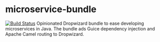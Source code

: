 # microservice-bundle
[![Build Status](https://api.travis-ci.org/rvs-fluid-it/microservice-bundle.svg)](https://travis-ci.org/rvs-fluid-it/microservice-bundle)
Opinionated Dropwizard bundle to ease developing microservices in Java. The bundle ads Guice dependency injection and Apache Camel routing to Dropwizard.
